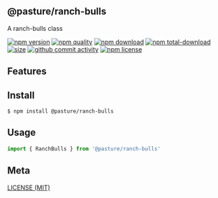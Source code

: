 ## @pasture/ranch-bulls
A ranch-bulls class

[![npm version][npm-image]][npm-url]
[![npm quality][quality-image]][quality-url]
[![npm download][download-image]][npm-url]
[![npm total-download][total-download-image]][npm-url]
[![size][size]][size-url]
[![github commit activity][commit-image]][github-url]
[![npm license][license-image]][npm-url]

[//]: <> (Shields)
[npm-image]: https://img.shields.io/npm/v/@pasture/ranch-bulls.svg?style=flat-square
[quality-image]: http://npm.packagequality.com/shield/@pasture/ranch-bulls.svg?style=flat-square
[download-image]: https://img.shields.io/npm/dm/@pasture/ranch-bulls.svg?style=flat-square
[total-download-image]:https://img.shields.io/npm/dt/@pasture/ranch-bulls.svg?style=flat-square
[license-image]: https://img.shields.io/npm/l/@pasture/ranch-bulls.svg?style=flat-square
[commit-image]: https://img.shields.io/github/commit-activity/y/hoyeungw/@pasture/ranch-bulls?style=flat-square
[size]: https://packagephobia.now.sh/badge?p=@pasture/ranch-bulls

[//]: <> (Link)
[npm-url]: https://npmjs.org/package/@pasture/ranch-bulls
[quality-url]: http://packagequality.com/#?package=@pasture/ranch-bulls
[github-url]: https://github.com/hoyeungw/@pasture/ranch-bulls
[size-url]: https://packagephobia.now.sh/result?p=@pasture/ranch-bulls

## Features

## Install
```console
$ npm install @pasture/ranch-bulls
```

## Usage
```js
import { RanchBulls } from '@pasture/ranch-bulls'
```

## Meta
[LICENSE (MIT)](/LICENSE)
